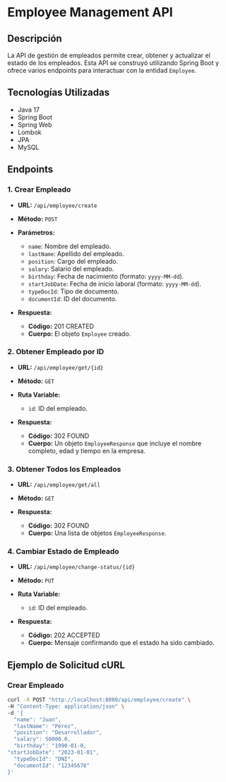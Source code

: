 # Employee Management API

## Descripción

La API de gestión de empleados permite crear, obtener y actualizar el estado de los empleados. Esta API se construyó utilizando Spring Boot y ofrece varios endpoints para interactuar con la entidad `Employee`.

## Tecnologías Utilizadas

- Java 17
- Spring Boot
- Spring Web
- Lombok
- JPA
- MySQL

## Endpoints

### 1. Crear Empleado

- **URL:** `/api/employee/create`
- **Método:** `POST`
- **Parámetros:**
  - `name`: Nombre del empleado.
  - `lastName`: Apellido del empleado.
  - `position`: Cargo del empleado.
  - `salary`: Salario del empleado.
  - `birthday`: Fecha de nacimiento (formato: `yyyy-MM-dd`).
  - `startJobDate`: Fecha de inicio laboral (formato: `yyyy-MM-dd`).
  - `typeDocId`: Tipo de documento.
  - `documentId`: ID del documento.

- **Respuesta:**
  - **Código:** 201 CREATED
  - **Cuerpo:** El objeto `Employee` creado.

### 2. Obtener Empleado por ID

- **URL:** `/api/employee/get/{id}`
- **Método:** `GET`
- **Ruta Variable:**
  - `id`: ID del empleado.

- **Respuesta:**
  - **Código:** 302 FOUND
  - **Cuerpo:** Un objeto `EmployeeResponse` que incluye el nombre completo, edad y tiempo en la empresa.

### 3. Obtener Todos los Empleados

- **URL:** `/api/employee/get/all`
- **Método:** `GET`

- **Respuesta:**
  - **Código:** 302 FOUND
  - **Cuerpo:** Una lista de objetos `EmployeeResponse`.

### 4. Cambiar Estado de Empleado

- **URL:** `/api/employee/change-status/{id}`
- **Método:** `PUT`
- **Ruta Variable:**
  - `id`: ID del empleado.

- **Respuesta:**
  - **Código:** 202 ACCEPTED
  - **Cuerpo:** Mensaje confirmando que el estado ha sido cambiado.

## Ejemplo de Solicitud cURL

### Crear Empleado

```bash
curl -X POST "http://localhost:8080/api/employee/create" \
-H "Content-Type: application/json" \
-d '{
  "name": "Juan",
  "lastName": "Pérez",
  "position": "Desarrollador",
  "salary": 50000.0,
  "birthday": "1990-01-0,
"startJobDate": "2023-01-01",
  "typeDocId": "DNI",
  "documentId": "12345678"
}'
